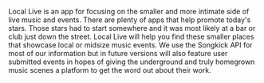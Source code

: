 Local Live is an app for focusing on the smaller and more intimate side of live music and events. There are plenty of apps that help promote today's stars. Those stars had to start somewhere and it was most likely at a bar or club just down the street. Local Live will help you find these smaller places that showcase local or midsize music events. We use the Songkick API for most of our information but in future versions will also feature user submitted events in hopes of giving the underground and truly homegrown music scenes a platform to get the word out about their work. 

